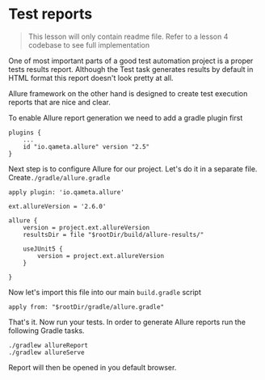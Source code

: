 # Test reports
> This lesson will only contain readme file. Refer to a lesson 4 codebase to see full implementation

One of most important parts of a good test automation project is a proper tests results report. Although the Test task generates results by default in HTML format this report doesn't look pretty at all.

Allure framework on the other hand is designed to create test execution reports that are nice and clear.

To enable Allure report generation we need to add a gradle plugin first
```aidl
plugins {
    ...
    id "io.qameta.allure" version "2.5"
}

```
Next step is to configure Allure for our project. Let's do it in a separate file. Create`./gradle/allure.gradle`

```aidl
apply plugin: 'io.qameta.allure'

ext.allureVersion = '2.6.0'

allure {
    version = project.ext.allureVersion
    resultsDir = file "$rootDir/build/allure-results/"

    useJUnit5 {
        version = project.ext.allureVersion
    }

}
```
Now let's import this file into our main `build.gradle` script
```
apply from: "$rootDir/gradle/allure.gradle"
```
That's it. Now run your tests. In order to generate Allure reports run the following Gradle tasks.
```aidl
./gradlew allureReport
./gradlew allureServe
```
Report will then be opened in you default browser.